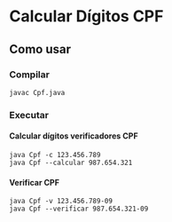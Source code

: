 # Calcular Dígitos CPF

## Como usar

### Compilar

```console
javac Cpf.java
```

### Executar

#### Calcular dígitos verificadores CPF

```console
java Cpf -c 123.456.789
java Cpf --calcular 987.654.321
```

#### Verificar CPF

```console
java Cpf -v 123.456.789-09
java Cpf --verificar 987.654.321-09
```